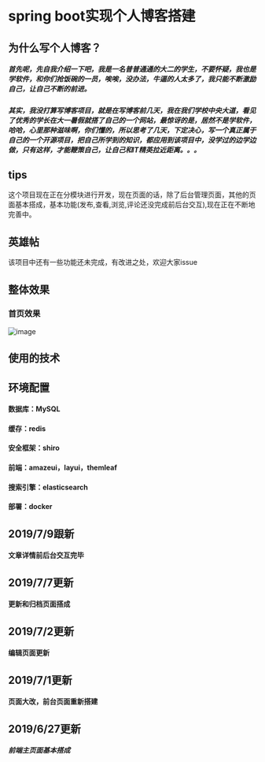 # spring boot实现个人博客搭建
## 为什么写个人博客？
##### 首先呢，先自我介绍一下吧，我是一名普普通通的大二的学生，不要怀疑，我也是学软件，和你们抢饭碗的一员，唉唉，没办法，牛逼的人太多了，我只能不断激励自己，让自己不断的前进。
##### 其实，我没打算写博客项目，就是在写博客前几天，我在我们学校中央大道，看见了优秀的学长在大一暑假就搭了自己的一个网站，最惊讶的是，居然不是学软件，哈哈，心里那种滋味啊，你们懂的，所以思考了几天，下定决心，写一个真正属于自己的一个开源项目，把自己所学到的知识，都应用到该项目中，没学过的边学边做，只有这样，才能鞭策自己，让自己和IT精英拉近距离。。。
## tips
这个项目现在正在分模块进行开发，现在页面的话，除了后台管理页面，其他的页面基本搭成，基本功能(发布,查看,浏览,评论还没完成前后台交互),现在正在不断地完善中。
## 英雄帖
该项目中还有一些功能还未完成，有改进之处，欢迎大家issue
## 整体效果
### 首页效果
![image](https://github.com/memo012/people-blog/blob/master/images/index.png)
## 使用的技术
## 环境配置
#### 数据库：MySQL
#### 缓存：redis
#### 安全框架：shiro
#### 前端：amazeui，layui，themleaf
#### 搜索引擎：elasticsearch
#### 部署：docker
## 2019/7/9跟新
#### 文章详情前后台交互完毕
## 2019/7/7更新
#### 更新和归档页面搭成
## 2019/7/2更新
#### 编辑页面更新
## 2019/7/1更新
#### 页面大改，前台页面重新搭建
## 2019/6/27更新
##### 前端主页面基本搭成
